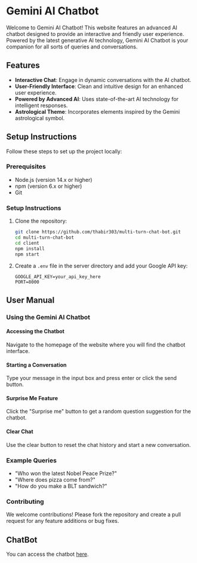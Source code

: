 # Gemini AI Chatbot

Welcome to Gemini AI Chatbot! This website features an advanced AI chatbot designed to provide an interactive and friendly user experience. Powered by the latest generative AI technology, Gemini AI Chatbot is your companion for all sorts of queries and conversations.

## Features

- **Interactive Chat**: Engage in dynamic conversations with the AI chatbot.
- **User-Friendly Interface**: Clean and intuitive design for an enhanced user experience.
- **Powered by Advanced AI**: Uses state-of-the-art AI technology for intelligent responses.
- **Astrological Theme**: Incorporates elements inspired by the Gemini astrological symbol.

## Setup Instructions

Follow these steps to set up the project locally:

### Prerequisites

- Node.js (version 14.x or higher)
- npm (version 6.x or higher)
- Git

### Setup Instructions

1. Clone the repository:
    ```bash
    git clone https://github.com/thabir303/multi-turn-chat-bot.git
    cd multi-turn-chat-bot
    cd client
    npm install
    npm start
    ```

2. Create a `.env` file in the server directory and add your Google API key:
    ```plaintext
    GOOGLE_API_KEY=your_api_key_here
    PORT=8000
    ```
    
## User Manual

### Using the Gemini AI Chatbot

#### Accessing the Chatbot
Navigate to the homepage of the website where you will find the chatbot interface.

#### Starting a Conversation
Type your message in the input box and press enter or click the send button.

#### Surprise Me Feature
Click the "Surprise me" button to get a random question suggestion for the chatbot.

#### Clear Chat
Use the clear button to reset the chat history and start a new conversation.


### Example Queries

- "Who won the latest Nobel Peace Prize?"
- "Where does pizza come from?"
- "How do you make a BLT sandwich?"

### Contributing

We welcome contributions! Please fork the repository and create a pull request for any feature additions or bug fixes.

## ChatBot

You can access the chatbot [here](https://geminichatbot-ohps.onrender.com/).
